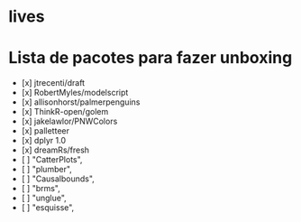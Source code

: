 
<!-- README.md is generated from README.Rmd. Please edit that file -->

# lives

# Lista de pacotes para fazer unboxing

  - \[x\] jtrecenti/draft
  - \[x\] RobertMyles/modelscript
  - \[x\] allisonhorst/palmerpenguins
  - \[x\] ThinkR-open/golem
  - \[x\] jakelawlor/PNWColors
  - \[x\] palletteer
  - \[x\] dplyr 1.0
  - \[x\] dreamRs/fresh
  - \[ \] "CatterPlots",
  - \[ \] "plumber",
  - \[ \] "Causalbounds",
  - \[ \] "brms",
  - \[ \] "unglue",
  - \[ \] "esquisse",
